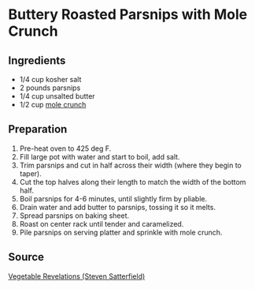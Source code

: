 # Buttery Roasted Parsnips with Mole Crunch

## Ingredients

- 1/4 cup kosher salt
- 2 pounds parsnips
- 1/4 cup unsalted butter
- 1/2 cup [mole crunch](mole-crunch.md)

## Preparation

1. Pre-heat oven to 425 deg F.
1. Fill large pot with water and start to boil, add salt.
1. Trim parsnips and cut in half across their width (where they begin to taper).
1. Cut the top halves along their length to match the width of the bottom half.
1. Boil parsnips for 4-6 minutes, until slightly firm by pliable.
1. Drain water and add butter to parsnips, tossing it so it melts.
1. Spread parsnips on baking sheet.
1. Roast on center rack until tender and caramelized.
1. Pile parsnips on serving platter and sprinkle with mole crunch.

## Source

[Vegetable Revelations (Steven Satterfield)](https://www.harpercollins.com/products/vegetable-revelations-steven-satterfield?variant=40650167189538)